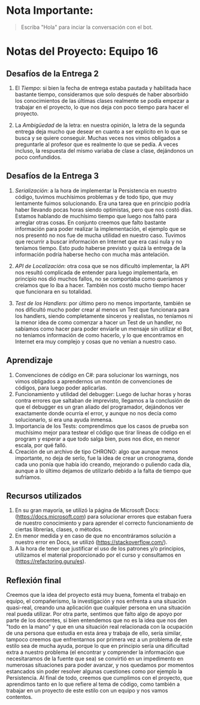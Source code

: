 # Nota Importante: 
> Escriba "Hola" para inciar la conversación con el bot.

# Notas del Proyecto: Equipo 16

## Desafíos de la Entrega 2
1. El _Tiempo_: si bien la fecha de entrega estaba pautada y habilitada hace bastante tiempo, consideramos que solo después de haber absorbido los conocimientos de las últimas clases realmente se podía empezar a trabajar en el proyecto, lo que nos deja con poco tiempo para hacer el proyecto.

2. La _Ambigüedad_ de la letra: en nuestra opinión, la letra de la segunda entrega deja mucho que desear en cuanto a ser explícito en lo que se busca y se quiere conseguir. Muchas veces nos vimos obligados a preguntarle al profesor que es realmente lo que se pedía. A veces incluso, la respuesta del mismo variaba de clase a clase, dejándonos un poco confundidos.

## Desafíos de la Entrega 3
1. _Serialización_: a la hora de implementar la Persistencia en nuestro código, tuvimos muchísimos problemas y de todo tipo, que muy lentamente fuimos solucionando. Era una tarea que en principio podría haber llevando pocas horas siendo optimistas, pero que nos costó días. Estamos hablando de muchísimo tiempo que luego nos faltó para arreglar otras cosas. 
En conjunto creemos que falto bastante información para poder realizar la implementación, el ejemplo que se nos presentó no nos fue de mucha utilidad en nuestro caso. Tuvimos que recurrir a buscar información en Internet que era casi nula y no teníamos tiempo. Esto pudo haberse previsto y quizá la entrega de la información podría haberse hecho con mucha más antelación.

2. _API de Localización_: otra cosa que se nos dificultó implementar, la API nos resultó complicada de entender para luego implementarla, en principio nos dió muchos fallos, no se comportaba como queríamos y creíamos que lo iba a hacer. También nos costó mucho tiempo hacer que funcionara en su totalidad.

3. _Test de los Handlers_: por último pero no menos importante, también se nos dificultó mucho poder crear al menos un Test que funcionara para los handlers, siendo completamente sinceros y realistas, no teníamos ni la menor idea de como comenzar a hacer un Test de un handler, no sabíamos como hacer para poder enviarle un mensaje sin utilizar el Bot, no teníamos información de como hacerlo, y lo que encontramos en Internet era muy complejo y cosas que no venían a nuestro caso.


## Aprendizaje
1. Convenciones de código en C#: para solucionar los warnings, nos vimos obligados a aprendernos un montón de convenciones de códigos, para luego poder aplicarlas.
2. Funcionamiento y utilidad del debugger: Luego de luchar horas y horas contra errores que saltaban de imprevisto, llegamos a la conclusión de que el debugger es un gran aliado del programador, dejándonos ver exactamente donde ocurría el error, y aunque no nos decía como solucionarlo, si era una ayuda inmensa.
3. Importancia de los Tests: comprendimos que los casos de prueba son muchísimo mejor para testear el código que tirar líneas de código en el program y esperar a que todo salga bien, pues nos dice, en menor escala, por qué falló. 
4. Creación de un archivo de tipo CHRONO: algo que aunque menos importante, no deja de serlo, fue la idea de crear un cronograma, donde cada uno ponía que había ido creando, mejorando o puliendo cada día, aunque a lo último dejamos de utilizarlo debido a la falta de tiempo que sufríamos.

## Recursos utilizados
1. En su gran mayoría, se utilizó la página de Microsoft Docs: (https://docs.microsoft.com) para solucionar errores que estaban fuera de nuestro conocimiento y para aprender el correcto funcionamiento de ciertas librerías, clases, o métodos.
2. En menor medida y en caso de que no encontráramos solución a nuestro error en Docs, se utilizó (https://stackoverflow.com/).
3. A la hora de tener que justificar el uso de los patrones y/o principios, utilizamos el material proporcionado por el curso y consultamos en (https://refactoring.guru/es).

## Reflexión final
Creemos que la idea del proyecto está muy buena, fomenta el trabajo en equipo, el compañerismo, la investigación y nos enfrenta a una situación quasi-real, creando una aplicación que cualquier persona en una situación real pueda utilizar. 
Por otra parte, sentimos que falto algo de apoyo por parte de los docentes, si bien entendemos que no es la idea que nos den "todo en la mano" y que en una situación real
relacionada con la ocupación de una persona que estudia en esta área y trabaja de ello, sería similar, tampoco creemos que enfrentarnos por primera vez a un problema de este
estilo sea de mucha ayuda, porque lo que en principio sería una dificultad extra a nuestro problema (el encontrar y comprender la información que necesitaramos de la fuente que sea) se convirtió en un impedimento en numerosas situaciones para poder avanzar, y nos quedamos por momentos estancados sin poder resolver algunas cuestiones como por ejemplo la Persistencia. Al final de todo, creemos que cumplimos con el proyecto, que aprendimos tanto en lo que refiere al tema de código, como también a trabajar en un proyecto de este estilo con un equipo y nos vamos contentos.

